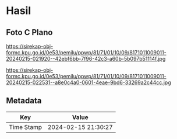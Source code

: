 # Hasil

## Foto C Plano

https://sirekap-obj-formc.kpu.go.id/0e53/pemilu/ppwp/81/71/01/10/09/8171011009011-20240215-021920--42ebf6bb-7f96-42c3-a60b-5b097b51114f.jpg

https://sirekap-obj-formc.kpu.go.id/0e53/pemilu/ppwp/81/71/01/10/09/8171011009011-20240215-022531--a8e0c4a0-0601-4eae-9bd6-33269a2c44cc.jpg


## Metadata

| Key        | Value               |
| ---------- | ------------------- |
| Time Stamp | 2024-02-15 21:30:27 |



